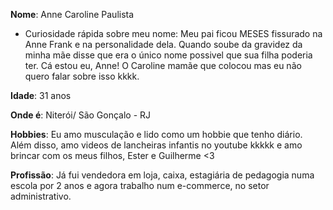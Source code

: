  **Nome**: Anne Caroline Paulista

- Curiosidade rápida sobre meu nome: Meu pai ficou MESES fissurado na Anne Frank e na personalidade dela. Quando soube da gravidez da minha mãe disse que era o único nome possivel que sua filha poderia ter. Cá estou eu, Anne! O Caroline mamãe que colocou mas eu não quero falar sobre isso kkkk.

 **Idade**: 31 anos

**Onde é**: Niterói/ São Gonçalo - RJ

**Hobbies**: Eu amo musculação e lido como um hobbie que tenho diário. Além disso, amo videos de lancheiras infantis no youtube kkkkk e amo brincar com os meus filhos, Ester e Guilherme <3

**Profissão**: Já fui vendedora em loja, caixa, estagiária de pedagogia numa escola por 2 anos e agora trabalho num e-commerce, no setor administrativo.
 